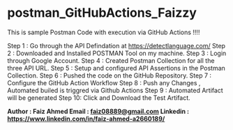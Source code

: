 # postman_GitHubActions_Faizzy

This is sample Postman Code with execution via GitHub Actions !!!!

Step 1 : Go through the API Defindation at https://detectlanguage.com/
Step 2 : Downloaded and Installed POSTMAN Tool on my machine.
Step 3 : Login through Google Account.
Step 4 : Created Postman Collection for all the three API URL.
Step 5 : Setup and configured API Assertions in the Postman Collection.
Step 6 : Pushed the code on the GitHub Repository.
Step 7 : Configure the GitHub Action Workflow
Step 8 : Push any Changes , Automated builed is triggred via Github Actions 
Step 9 : Automated Artifact will be generated 
Step 10: Click and Download the Test Artifact.


**Author : Faiz Ahmed
Email : faiz08889@gmail.com
Linkedin : https://www.linkedin.com/in/faiz-ahmed-a2660189/**

